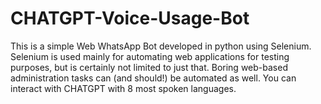 # CHATGPT-Voice-Usage-Bot
This is a simple Web WhatsApp Bot developed in python using Selenium. Selenium is used mainly for automating web applications for testing purposes, but is certainly not limited to just that. Boring web-based administration tasks can (and should!) be automated as well. You can interact with CHATGPT with 8 most spoken languages.
